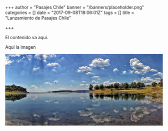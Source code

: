 +++
author = "Pasajes Chile"
banner = "/banners/placeholder.png"
categories = []
date = "2017-09-08T18:06:01Z"
tags = []
title = "Lanzamiento de Pasajes Chile"

+++


El contenido va aqui.

Aqui la imagen

![](/banners/spain6-1018x460.jpg)

